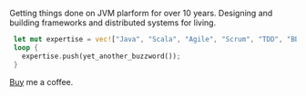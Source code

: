 Getting things done on JVM plarform for over 10 years. Designing and building frameworks and distributed systems for living.

```rust
 let mut expertise = vec!["Java", "Scala", "Agile", "Scrum", "TDD", "BDD", "DDD", "SOA", "REST", "CI/CD", "IoC/DI", "Spark", "Kafka", "Cassandra", "Hadoop", "HDFS"];
 loop {
   expertise.push(yet_another_buzzword());
 }
```

[Buy](https://paypal.me/vitalys?locale.x=en_GB) me a coffee.
